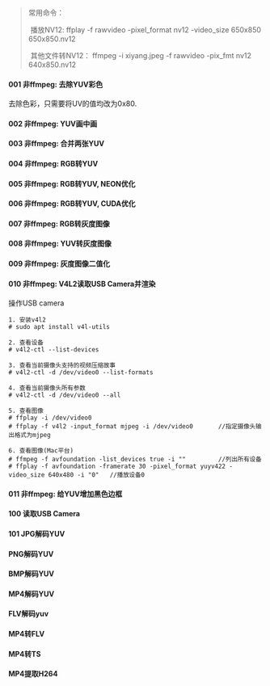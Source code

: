 > 常用命令：
>
> ​    播放NV12:                ffplay -f rawvideo -pixel_format nv12 -video_size 650x850 650x850.nv12
>
> ​    其他文件转NV12：  ffmpeg -i xiyang.jpeg -f rawvideo -pix_fmt nv12 640x850.nv12

#### 001 非ffmpeg: 去除YUV彩色

去除色彩，只需要将UV的值均改为0x80.

#### 002 非ffmpeg: YUV画中画

#### 003 非ffmpeg: 合并两张YUV

#### 004 非ffmpeg: RGB转YUV

#### 005 非ffmpeg: RGB转YUV, NEON优化

#### 006 非ffmpeg: RGB转YUV, CUDA优化

#### 007 非ffmpeg: RGB转灰度图像

#### 008 非ffmpeg: YUV转灰度图像

#### 009 非ffmpeg: 灰度图像二值化

#### 010 非ffmpeg: V4L2读取USB Camera并渲染

操作USB camera

```shell
1. 安装v4l2
# sudo apt install v4l-utils

2. 查看设备
# v4l2-ctl --list-devices

3. 查看当前摄像头支持的视频压缩故事
# v4l2-ctl -d /dev/video0 --list-formats

4. 查看当前摄像头所有参数
# v4l2-ctl -d /dev/video0 --all

5. 查看图像
# ffplay -i /dev/video0
# ffplay -f v4l2 -input_format mjpeg -i /dev/video0       //指定摄像头输出格式为mjpeg

6. 查看图像(Mac平台)
# ffmpeg -f avfoundation -list_devices true -i ""         //列出所有设备
# ffplay -f avfoundation -framerate 30 -pixel_format yuyv422 -video_size 640x480 -i "0"   //播放设备0
```

#### 011 非ffmpeg: 给YUV增加黑色边框

#### 100 读取USB Camera 

#### 101 JPG解码YUV

#### PNG解码YUV

#### BMP解码YUV

#### MP4解码YUV

#### FLV解码yuv

#### MP4转FLV

#### MP4转TS

#### MP4提取H264



